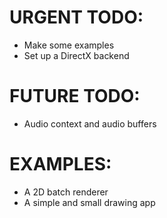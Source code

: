 # URGENT TODO: 
- Make some examples 
- Set up a DirectX backend

# FUTURE TODO: 
- Audio context and audio buffers

# EXAMPLES: 
- A 2D batch renderer 
- A simple and small drawing app
